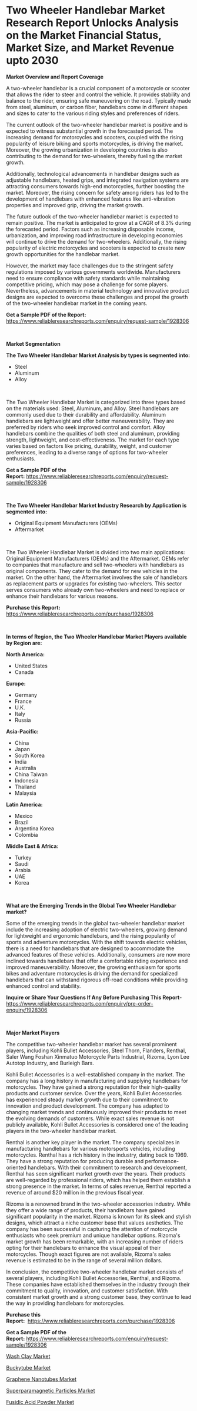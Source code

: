<p><h1>Two Wheeler Handlebar Market Research Report Unlocks Analysis on the Market Financial Status, Market Size, and Market Revenue upto 2030</h1></p><p><strong>Market Overview and Report Coverage</strong></p>
<p><p>A two-wheeler handlebar is a crucial component of a motorcycle or scooter that allows the rider to steer and control the vehicle. It provides stability and balance to the rider, ensuring safe maneuvering on the road. Typically made from steel, aluminum, or carbon fiber, handlebars come in different shapes and sizes to cater to the various riding styles and preferences of riders.</p><p>The current outlook of the two-wheeler handlebar market is positive and is expected to witness substantial growth in the forecasted period. The increasing demand for motorcycles and scooters, coupled with the rising popularity of leisure biking and sports motorcycles, is driving the market. Moreover, the growing urbanization in developing countries is also contributing to the demand for two-wheelers, thereby fueling the market growth.</p><p>Additionally, technological advancements in handlebar designs such as adjustable handlebars, heated grips, and integrated navigation systems are attracting consumers towards high-end motorcycles, further boosting the market. Moreover, the rising concern for safety among riders has led to the development of handlebars with enhanced features like anti-vibration properties and improved grip, driving the market growth.</p><p>The future outlook of the two-wheeler handlebar market is expected to remain positive. The market is anticipated to grow at a CAGR of 8.3% during the forecasted period. Factors such as increasing disposable income, urbanization, and improving road infrastructure in developing economies will continue to drive the demand for two-wheelers. Additionally, the rising popularity of electric motorcycles and scooters is expected to create new growth opportunities for the handlebar market.</p><p>However, the market may face challenges due to the stringent safety regulations imposed by various governments worldwide. Manufacturers need to ensure compliance with safety standards while maintaining competitive pricing, which may pose a challenge for some players. Nevertheless, advancements in material technology and innovative product designs are expected to overcome these challenges and propel the growth of the two-wheeler handlebar market in the coming years.</p></p>
<p><strong>Get a Sample PDF of the Report:</strong> <a href="https://www.reliableresearchreports.com/enquiry/request-sample/1928306">https://www.reliableresearchreports.com/enquiry/request-sample/1928306</a></p>
<p>&nbsp;</p>
<p><strong>Market Segmentation</strong></p>
<p><strong>The Two Wheeler Handlebar Market Analysis by types is segmented into:</strong></p>
<p><ul><li>Steel</li><li>Aluminum</li><li>Alloy</li></ul></p>
<p>&nbsp;</p>
<p><p>The Two Wheeler Handlebar Market is categorized into three types based on the materials used: Steel, Aluminum, and Alloy. Steel handlebars are commonly used due to their durability and affordability. Aluminum handlebars are lightweight and offer better maneuverability. They are preferred by riders who seek improved control and comfort. Alloy handlebars combine the qualities of both steel and aluminum, providing strength, lightweight, and cost-effectiveness. The market for each type varies based on factors like pricing, durability, weight, and customer preferences, leading to a diverse range of options for two-wheeler enthusiasts.</p></p>
<p><strong>Get a Sample PDF of the Report:</strong>&nbsp;<a href="https://www.reliableresearchreports.com/enquiry/request-sample/1928306">https://www.reliableresearchreports.com/enquiry/request-sample/1928306</a></p>
<p>&nbsp;</p>
<p><strong>The Two Wheeler Handlebar Market Industry Research by Application is segmented into:</strong></p>
<p><ul><li>Original Equipment Manufacturers (OEMs)</li><li>Aftermarket</li></ul></p>
<p>&nbsp;</p>
<p><p>The Two Wheeler Handlebar Market is divided into two main applications: Original Equipment Manufacturers (OEMs) and the Aftermarket. OEMs refer to companies that manufacture and sell two-wheelers with handlebars as original components. They cater to the demand for new vehicles in the market. On the other hand, the Aftermarket involves the sale of handlebars as replacement parts or upgrades for existing two-wheelers. This sector serves consumers who already own two-wheelers and need to replace or enhance their handlebars for various reasons.</p></p>
<p><strong>Purchase this Report:</strong>&nbsp; <a href="https://www.reliableresearchreports.com/purchase/1928306">https://www.reliableresearchreports.com/purchase/1928306</a></p>
<p>&nbsp;</p>
<p><strong>In terms of Region, the Two Wheeler Handlebar Market Players available by Region are:</strong></p>
<p>
    <p> <strong> North America: </strong>
        <ul>
            <li>United States</li>
            <li>Canada</li>
        </ul>
        </p> 
    <p> <strong> Europe: </strong>
        <ul>
            <li>Germany</li>
            <li>France</li>
            <li>U.K.</li>
            <li>Italy</li>
            <li>Russia</li>
        </ul>
        </p> 
    <p> <strong> Asia-Pacific: </strong>
        <ul>
            <li>China</li>
            <li>Japan</li>
            <li>South Korea</li>
            <li>India</li>
            <li>Australia</li>
            <li>China Taiwan</li>
            <li>Indonesia</li>
            <li>Thailand</li>
            <li>Malaysia</li>
        </ul>
        </p> 
    <p> <strong> Latin America: </strong>
        <ul>
            <li>Mexico</li>
            <li>Brazil</li>
            <li>Argentina Korea</li>
            <li>Colombia</li>
        </ul>
        </p> 
    <p> <strong> Middle East & Africa: </strong>
        <ul>
            <li>Turkey</li>
            <li>Saudi</li>
            <li>Arabia</li>
            <li>UAE</li>
            <li>Korea</li>
        </ul>
    </p>
    </p>
<p>&nbsp;</p>
<p><strong>What are the Emerging Trends in the Global Two Wheeler Handlebar market?</strong></p>
<p><p>Some of the emerging trends in the global two-wheeler handlebar market include the increasing adoption of electric two-wheelers, growing demand for lightweight and ergonomic handlebars, and the rising popularity of sports and adventure motorcycles. With the shift towards electric vehicles, there is a need for handlebars that are designed to accommodate the advanced features of these vehicles. Additionally, consumers are now more inclined towards handlebars that offer a comfortable riding experience and improved maneuverability. Moreover, the growing enthusiasm for sports bikes and adventure motorcycles is driving the demand for specialized handlebars that can withstand rigorous off-road conditions while providing enhanced control and stability.</p></p>
<p><strong>Inquire or Share Your Questions If Any Before Purchasing This Report</strong>- <a href="https://www.reliableresearchreports.com/enquiry/pre-order-enquiry/1928306">https://www.reliableresearchreports.com/enquiry/pre-order-enquiry/1928306</a></p>
<p>&nbsp;</p>
<p><strong>Major Market Players</strong></p>
<p><p>The competitive two-wheeler handlebar market has several prominent players, including Kohli Bullet Accessories, Steel Thorn, Flanders, Renthal, Saler Wang Foshan Xinmatuo Motorcycle Parts Industrial, Rizoma, Lyon Lee Autotop Industry, and Burleigh Bars. </p><p>Kohli Bullet Accessories is a well-established company in the market. The company has a long history in manufacturing and supplying handlebars for motorcycles. They have gained a strong reputation for their high-quality products and customer service. Over the years, Kohli Bullet Accessories has experienced steady market growth due to their commitment to innovation and product development. The company has adapted to changing market trends and continuously improved their products to meet the evolving demands of customers. While exact sales revenue is not publicly available, Kohli Bullet Accessories is considered one of the leading players in the two-wheeler handlebar market.</p><p>Renthal is another key player in the market. The company specializes in manufacturing handlebars for various motorsports vehicles, including motorcycles. Renthal has a rich history in the industry, dating back to 1969. They have a strong reputation for producing durable and performance-oriented handlebars. With their commitment to research and development, Renthal has seen significant market growth over the years. Their products are well-regarded by professional riders, which has helped them establish a strong presence in the market. In terms of sales revenue, Renthal reported a revenue of around $20 million in the previous fiscal year.</p><p>Rizoma is a renowned brand in the two-wheeler accessories industry. While they offer a wide range of products, their handlebars have gained significant popularity in the market. Rizoma is known for its sleek and stylish designs, which attract a niche customer base that values aesthetics. The company has been successful in capturing the attention of motorcycle enthusiasts who seek premium and unique handlebar options. Rizoma's market growth has been remarkable, with an increasing number of riders opting for their handlebars to enhance the visual appeal of their motorcycles. Though exact figures are not available, Rizoma's sales revenue is estimated to be in the range of several million dollars.</p><p>In conclusion, the competitive two-wheeler handlebar market consists of several players, including Kohli Bullet Accessories, Renthal, and Rizoma. These companies have established themselves in the industry through their commitment to quality, innovation, and customer satisfaction. With consistent market growth and a strong customer base, they continue to lead the way in providing handlebars for motorcycles.</p></p>
<p><strong>Purchase this Report:</strong>&nbsp;&nbsp;<a href="https://www.reliableresearchreports.com/purchase/1928306">https://www.reliableresearchreports.com/purchase/1928306</a></p>
<p></p>
<p><strong>Get a Sample PDF of the Report:</strong>&nbsp;<a href="https://www.reliableresearchreports.com/enquiry/request-sample/1928306">https://www.reliableresearchreports.com/enquiry/request-sample/1928306</a></p>
<p><p><a href="https://medium.com/@robinrathi2023/wash-clay-market-analysis-its-cagr-market-segmentation-and-global-industry-overview-2ef84cda57f0">Wash Clay Market</a></p><p><a href="https://medium.com/@orphabrakus2023/buckytube-market-share-evolution-and-market-growth-trends-2023-2030-4443f36fe8f9">Buckytube Market</a></p><p><a href="https://medium.com/@rosaleekoss/graphene-nanotubes-market-analysis-its-cagr-market-segmentation-and-global-industry-overview-0564863ee6d7">Graphene Nanotubes Market</a></p><p><a href="https://medium.com/@twilabailey2000/superparamagnetic-particles-market-research-report-its-history-and-forecast-2023-to-2030-74169a30e926">Superparamagnetic Particles Market</a></p><p><a href="https://medium.com/@bethhermann2023/fusidic-acid-powder-nbsp-market-focuses-on-market-share-size-and-projected-forecast-till-2030-23908b63f915">Fusidic Acid Powder Market</a></p></p>